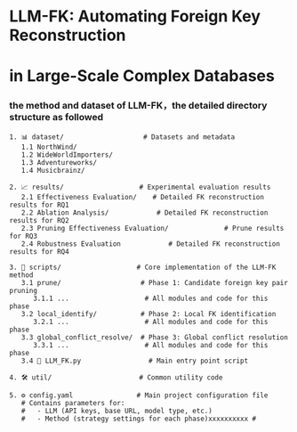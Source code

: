 # LLM-FK: Automating Foreign Key Reconstruction

# in Large-Scale Complex Databases

### the method and dataset of LLM-FK，the detailed directory structure as followed

    1. 📊 dataset/                    # Datasets and metadata
       1.1 NorthWind/               
       1.2 WideWorldImporters/       
       1.3 Adventureworks/           
       1.4 Musicbrainz/              
       
    2. 📈 results/                   # Experimental evaluation results
       2.1 Effectiveness Evaluation/    # Detailed FK reconstruction results for RQ1
       2.2 Ablation Analysis/            # Detailed FK reconstruction results for RQ2
       2.3 Pruning Effectiveness Evaluation/              # Prune results for RQ3
       2.4 Robustness Evaluation            # Detailed FK reconstruction results for RQ4
       
    3. 📁 scripts/                   # Core implementation of the LLM-FK method
       3.1 prune/                    # Phase 1: Candidate foreign key pair pruning
          3.1.1 ...                   # All modules and code for this phase
       3.2 local_identify/           # Phase 2: Local FK identification
          3.2.1 ...                   # All modules and code for this phase
       3.3 global_conflict_resolve/  # Phase 3: Global conflict resolution
          3.3.1 ...                   # All modules and code for this phase
       3.4 🚀 LLM_FK.py                 # Main entry point script
       
    4. 🛠️ util/                      # Common utility code
       
    5. ⚙️ config.yaml                # Main project configuration file
       # Contains parameters for:
       #   - LLM (API keys, base URL, model type, etc.)
       #   - Method (strategy settings for each phase)xxxxxxxxxx #   
